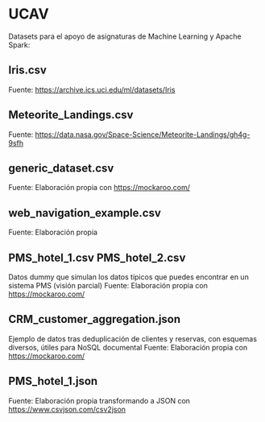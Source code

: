 # UCAV

Datasets para el apoyo de asignaturas de Machine Learning y Apache Spark:

## Iris.csv

Fuente: https://archive.ics.uci.edu/ml/datasets/Iris

## Meteorite_Landings.csv

Fuente: https://data.nasa.gov/Space-Science/Meteorite-Landings/gh4g-9sfh


## generic_dataset.csv

Fuente: Elaboración propia con https://mockaroo.com/

## web_navigation_example.csv

Fuente: Elaboración propia

## PMS_hotel_1.csv PMS_hotel_2.csv
Datos dummy que simulan los datos típicos que puedes encontrar en un sistema PMS (visión parcial)
Fuente: Elaboración propia con https://mockaroo.com/

## CRM_customer_aggregation.json
Ejemplo de datos tras deduplicación de clientes y reservas, con esquemas diversos, útiles para NoSQL documental
Fuente: Elaboración propia con https://mockaroo.com/

## PMS_hotel_1.json

Fuente: Elaboración propia transformando a JSON con https://www.csvjson.com/csv2json
